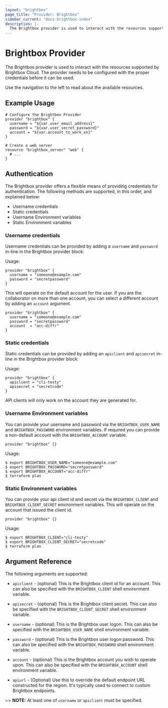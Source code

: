 ```yaml
---
layout: "brightbox"
page_title: "Provider: Brightbox"
sidebar_current: "docs-brightbox-index"
description: |-
  The Brightbox provider is used to interact with the resources supported by Brightbox Cloud. The provider needs to be configured with the proper credentials before it can be used.
---
```


# Brightbox Provider

The Brightbox provider is used to interact with the resources supported
by Brightbox Cloud. The provider needs to be configured with the proper
credentials before it can be used.

Use the navigation to the left to read about the available resources.

## Example Usage

```hcl
# Configure the Brightbox Provider
provider "brightbox" {
  username = "${var.user_email_address}"
  password = "${var.user_secret_password}"
  account = "${var.account_to_work_on}"
}

# Create a web server
resource "brightbox_server" "web" {
  # ...
}
```

## Authentication

The Brightbox provider offers a flexible means of providing credentials for
authentication. The following methods are supported, in this order, and
explained below:

- Username credentials
- Static credentials
- Username Environment variables
- Static Environment variables

### Username credentials ###

Username credentials can be provided by adding a `username` and
`password` in-line in the Brightbox provider block:

Usage:

```hcl
provider "brightbox" {
  username = "someone@example.com"
  password = "secretpassword"
}
```

This will operate on the default account for the user. If you are the
collaborator on more than one account, you can select a different account
by adding an `account` argument.

```hcl
provider "brightbox" {
  username = "someone@example.com"
  password = "secretpassword"
  account  = "acc-diffr"
}
```

### Static credentials ###

Static credentials can be provided by adding an `apiclient` and
`apisecret` in-line in the Brightbox provider block:

Usage:

```hcl
provider "brightbox" {
  apiclient = "cli-testy"
  apisecret = "secretcode"
}
```

API clients will only work on the account they are generated for. 

### Username Environment variables

You can provide your username and password via the `BRIGHTBOX_USER_NAME` and
`BRIGHTBOX_PASSWORD` environment variables. If required you can provide a non-default account with the `BRIGHTBOX_ACCOUNT` variable.

```hcl
provider "brightbox" {}
```

Usage:

```hcl
$ export BRIGHTBOX_USER_NAME="someone@example.com"
$ export BRIGHTBOX_PASSWORD="secretpassword"
$ export BRIGHTBOX_ACCOUNT="acc-diffr"
$ terraform plan
```

### Static Environment variables

You can provide your api client id and secret via the `BRIGHTBOX_CLIENT` and
`BRIGHTBOX_CLIENT_SECRET` environment variables. This will operate on
the account that issued the client id.

```hcl
provider "brightbox" {}
```

Usage:

```hcl
$ export BRIGHTBOX_CLIENT="cli-testy"
$ export BRIGHTBOX_CLIENT_SECRET="secretcode"
$ terraform plan
```

## Argument Reference

The following arguments are supported:

* `apiclient` - (optional) This is the Brightbox client id for an
account. This can also be specified with the `BRIGHTBOX_CLIENT` shell
environment variable.

* `apisecret` - (optional) This is the Brightbox client secret. This can
also be specified with the `BRIGHTBOX_CLIENT_SECRET` shell environment
variable.

* `username` - (optional) This is the Brightbox user logon. This can
also be specified with the `BRIGHTBOX_USER_NAME` shell environment
variable.

* `password` - (optional) This is the Brightbox user logon password. This
can also be specified with the `BRIGHTBOX_PASSWORD` shell environment
variable.

* `account` - (optional) This is the Brightbox account you wish to
operate upon. This can also be specified with the `BRIGHTBOX_ACCOUNT`
shell environment variable.

* `apiurl` - (Optional) Use this to override the default endpoint URL
constructed for the region. It's typically used to connect to custom
Brightbox endpoints.

~> **NOTE:** At least one of `username` or `apiclient` must be specified.
